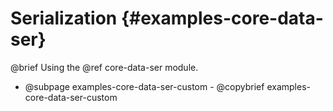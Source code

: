 # Serialization {#examples-core-data-ser}

@brief Using the @ref core-data-ser module.

- @subpage examples-core-data-ser-custom - @copybrief examples-core-data-ser-custom
